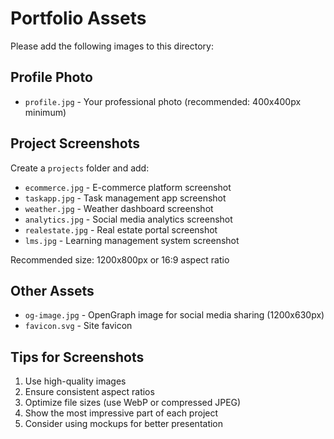 # Portfolio Assets

Please add the following images to this directory:

## Profile Photo
- `profile.jpg` - Your professional photo (recommended: 400x400px minimum)

## Project Screenshots
Create a `projects` folder and add:
- `ecommerce.jpg` - E-commerce platform screenshot
- `taskapp.jpg` - Task management app screenshot
- `weather.jpg` - Weather dashboard screenshot
- `analytics.jpg` - Social media analytics screenshot
- `realestate.jpg` - Real estate portal screenshot
- `lms.jpg` - Learning management system screenshot

Recommended size: 1200x800px or 16:9 aspect ratio

## Other Assets
- `og-image.jpg` - OpenGraph image for social media sharing (1200x630px)
- `favicon.svg` - Site favicon

## Tips for Screenshots
1. Use high-quality images
2. Ensure consistent aspect ratios
3. Optimize file sizes (use WebP or compressed JPEG)
4. Show the most impressive part of each project
5. Consider using mockups for better presentation